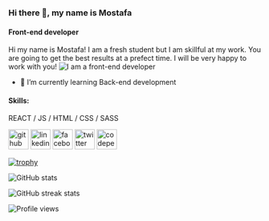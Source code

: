 ### Hi there 👋, my name is Mostafa
#### Front-end developer
Hi my name is Mostafa!
I am a fresh student but I am skillful at my work.
You are going to get the best results at a prefect time.
I will be very happy to work with you!
![I am a front-end developer](https://pbs.twimg.com/profile_banners/1506565686033854474/1651592967/1080x360)


- 🌱 I’m currently learning Back-end development 
#### Skills: 
REACT / JS / HTML / CSS / SASS




[<img src='https://cdn.jsdelivr.net/npm/simple-icons@3.0.1/icons/github.svg' alt='github' height='40'>](https://github.com/MostafaOS21)  [<img src='https://cdn.jsdelivr.net/npm/simple-icons@3.0.1/icons/linkedin.svg' alt='linkedin' height='40'>](https://www.linkedin.com/in/mostafa-osama-a5b042239/)  [<img src='https://cdn.jsdelivr.net/npm/simple-icons@3.0.1/icons/facebook.svg' alt='facebook' height='40'>](https://www.facebook.com/mostaf.osama95)  [<img src='https://cdn.jsdelivr.net/npm/simple-icons@3.0.1/icons/twitter.svg' alt='twitter' height='40'>](https://twitter.com/MostafaOs22)  [<img src='https://cdn.jsdelivr.net/npm/simple-icons@3.0.1/icons/codepen.svg' alt='codepen' height='40'>](https://codepen.io/Mostafa-O21)  

[![trophy](https://github-profile-trophy.vercel.app/?username=MostafaOS21)](https://github.com/ryo-ma/github-profile-trophy)

![GitHub stats](https://github-readme-stats.vercel.app/api?username=MostafaOS21&show_icons=true)  

![GitHub streak stats](https://github-readme-streak-stats.herokuapp.com/?user=MostafaOS21)  

![Profile views](https://gpvc.arturio.dev/MostafaOS21)  
